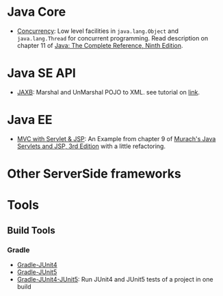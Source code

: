 # Java Core

* [Concurrency](https://github.com/AhmadHoghooghi/HelloWorldSeries/tree/master/Concurrency): Low level facilities in `java.lang.Object` and `java.lang.Thread` for concurrent programming. Read description on chapter 11 of [Java: The Complete Reference, Ninth Edition](https://www.amazon.com/Java-Complete-Reference-Herbert-Schildt/dp/0071808558).

# Java SE API
* [JAXB](https://github.com/AhmadHoghooghi/HelloWorldSeries/tree/master/JAXBDemo): Marshal and UnMarshal POJO to XML. see tutorial on [link](http://www.vogella.com/tutorials/JAXB/article.html).

# Java EE
* [MVC with Servlet & JSP](https://github.com/AhmadHoghooghi/HelloWorldSeries/tree/master/MVC%20with%20ServletJSP): An Example from chapter 9 of [Murach's Java Servlets and JSP, 3rd Edition](https://www.amazon.com/Murachs-Java-Servlets-JSP-Murach/dp/1890774782) with a little refactoring.

# Other ServerSide frameworks

# Tools
## Build Tools
### Gradle
* [Gradle-JUnit4](https://github.com/AhmadHoghooghi/HelloWorldSeries/tree/master/gradle-junit4)
* [Gradle-JUnit5](https://github.com/AhmadHoghooghi/HelloWorldSeries/tree/master/gradle-junit5)
* [Gradle-JUnit4-JUnit5](https://github.com/AhmadHoghooghi/HelloWorldSeries/tree/master/gradle-junti4-junit5): Run JUnit4 and JUnit5 tests of a project in one build
